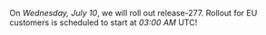 On *Wednesday, July 10*, we will roll out release-277.
Rollout for EU customers is scheduled to start at *03:00 AM* UTC!

